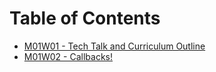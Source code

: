 # Table of Contents

* [M01W01 - Tech Talk and Curriculum Outline](/m01w01-1/)
* [M01W02 - Callbacks!](/m01w02-2/)
